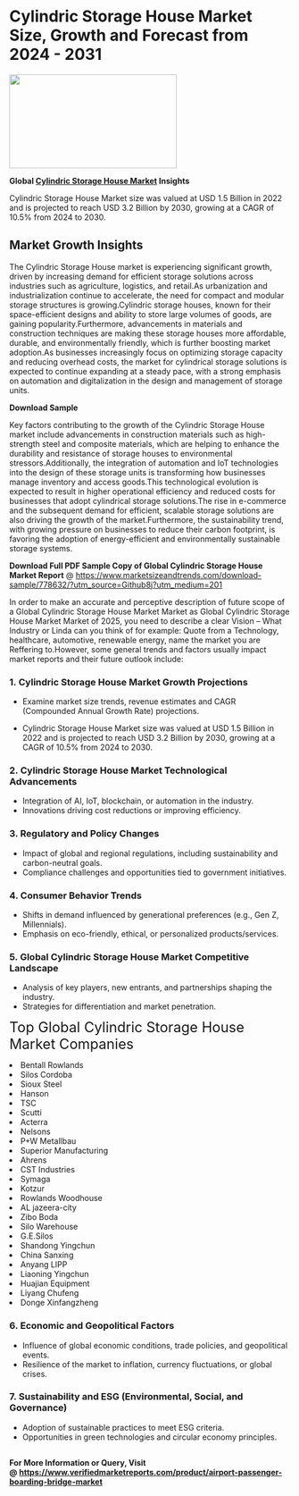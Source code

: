 <H1>Cylindric Storage House Market Size, Growth and Forecast from 2024 - 2031</H1><img class="aligncenter size-medium wp-image-584254" src="https://thirdeyenews.in/wp-content/uploads/2024/09/Global-Market-Research-300x168.jpeg" alt="" width="300" height="168" /><p><strong>Global&nbsp;<a href="https://www.marketsizeandtrends.com/download-sample/778632/?utm_source=Github8j?utm_medium=201">Cylindric Storage House Market</a> Insights</strong></p><p>Cylindric Storage House Market size was valued at USD 1.5 Billion in 2022 and is projected to reach USD 3.2 Billion by 2030, growing at a CAGR of 10.5% from 2024 to 2030.</p><p><h2>Market Growth Insights</h2> <p>The Cylindric Storage House market is experiencing significant growth, driven by increasing demand for efficient storage solutions across industries such as agriculture, logistics, and retail.As urbanization and industrialization continue to accelerate, the need for compact and modular storage structures is growing.Cylindric storage houses, known for their space-efficient designs and ability to store large volumes of goods, are gaining popularity.Furthermore, advancements in materials and construction techniques are making these storage houses more affordable, durable, and environmentally friendly, which is further boosting market adoption.As businesses increasingly focus on optimizing storage capacity and reducing overhead costs, the market for cylindrical storage solutions is expected to continue expanding at a steady pace, with a strong emphasis on automation and digitalization in the design and management of storage units.</p> <p><strong>Download Sample</strong></p> <p>Key factors contributing to the growth of the Cylindric Storage House market include advancements in construction materials such as high-strength steel and composite materials, which are helping to enhance the durability and resistance of storage houses to environmental stressors.Additionally, the integration of automation and IoT technologies into the design of these storage units is transforming how businesses manage inventory and access goods.This technological evolution is expected to result in higher operational efficiency and reduced costs for businesses that adopt cylindrical storage solutions.The rise in e-commerce and the subsequent demand for efficient, scalable storage solutions are also driving the growth of the market.Furthermore, the sustainability trend, with growing pressure on businesses to reduce their carbon footprint, is favoring the adoption of energy-efficient and environmentally sustainable storage systems.<p><span class=""><strong>Download Full PDF Sample Copy of Global Cylindric Storage House Market Report</strong> @ <a href="https://www.marketsizeandtrends.com/download-sample/778632/?utm_source=Github8j?utm_medium=201" target="_blank">https://www.marketsizeandtrends.com/download-sample/778632/?utm_source=Github8j?utm_medium=201</a></span></p><p>In order to make an accurate and perceptive description of future scope of a Global&nbsp;Cylindric Storage House Market Market as Global&nbsp;Cylindric Storage House Market Market of 2025, you need to describe a clear Vision &ndash; What Industry or Linda can you think of for example: Quote from a Technology, healthcare, automotive, renewable energy, name the market you are Reffering to.However, some general trends and factors usually impact market reports and their future outlook include:</p><h3>1.&nbsp;<strong>Cylindric Storage House Market Growth Projections</strong></h3><ul><li>Examine market size trends, revenue estimates and CAGR (Compounded Annual Growth Rate) projections.</li><li><p>Cylindric Storage House Market size was valued at USD 1.5 Billion in 2022 and is projected to reach USD 3.2 Billion by 2030, growing at a CAGR of 10.5% from 2024 to 2030.</p></li></ul><h3>2.&nbsp;<strong>Cylindric Storage House Market Technological Advancements</strong></h3><ul><li>Integration of AI, IoT, blockchain, or automation in the industry.</li><li>Innovations driving cost reductions or improving efficiency.</li></ul><h3>3.&nbsp;<strong>Regulatory and Policy Changes</strong></h3><ul><li>Impact of global and regional regulations, including sustainability and carbon-neutral goals.</li><li>Compliance challenges and opportunities tied to government initiatives.</li></ul><h3>4.&nbsp;<strong>Consumer Behavior Trends</strong></h3><ul><li>Shifts in demand influenced by generational preferences (e.g., Gen Z, Millennials).</li><li>Emphasis on eco-friendly, ethical, or personalized products/services.</li></ul><h3>5.&nbsp;<strong>Global Cylindric Storage House Market Competitive Landscape</strong></h3><ul><li>Analysis of key players, new entrants, and partnerships shaping the industry.</li><li>Strategies for differentiation and market penetration.</li></ul><p data-pm-slice="1 1 []"><span style="color: inherit; font-family: inherit; font-size: 25px;">Top Global Cylindric Storage House Market Companies</span></p><div class="" data-test-id=""><p><li>Bentall Rowlands</li><li> Silos Cordoba</li><li> Sioux Steel</li><li> Hanson</li><li> TSC</li><li> Scutti</li><li> Acterra</li><li> Nelsons</li><li> P+W Metallbau</li><li> Superior Manufacturing</li><li> Ahrens</li><li> CST Industries</li><li> Symaga</li><li> Kotzur</li><li> Rowlands Woodhouse</li><li> AL jazeera-city</li><li> Zibo Boda</li><li> Silo Warehouse</li><li> G.E.Silos</li><li> Shandong Yingchun</li><li> China Sanxing</li><li> Anyang LIPP</li><li> Liaoning Yingchun</li><li> Huajian Equipment</li><li> Liyang Chufeng</li><li> Donge Xinfangzheng</li></p></div><h3>6.&nbsp;<strong>Economic and Geopolitical Factors</strong></h3><ul><li>Influence of global economic conditions, trade policies, and geopolitical events.</li><li>Resilience of the market to inflation, currency fluctuations, or global crises.</li></ul><h3>7.&nbsp;<strong>Sustainability and ESG (Environmental, Social, and Governance)</strong></h3><ul><li>Adoption of sustainable practices to meet ESG criteria.</li><li>Opportunities in green technologies and circular economy principles.</li></ul><h2><strong style="font-size: 14px;">For More Information or Query, Visit @&nbsp;</strong><a style="background-color: #ffffff; font-size: 14px;" href="https://www.marketsizeandtrends.com/report/cylindric-storage-house-market/" target="_blank">https://www.verifiedmarketreports.com/product/airport-passenger-boarding-bridge-market</a></h2>